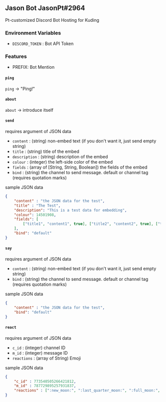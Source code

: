 Jason Bot JasonPt#2964
---
Pt-customized Discord Bot
Hosting for Kuding

### Environment Variables
- `DISCORD_TOKEN` : Bot API Token

### Features
- PREFIX: Bot Mention

#### `ping`
`ping` -> "Ping!"

#### `about`
`about` -> introduce itself

#### `send`
requires argument of JSON data    
- `content` : (string) non-embed text (if you don't want it, just send empty string)
- `title` : (string) title of the embed
- `description` : (string) description of the embed
- `colour` : (integer) the left-side color of the embed
- `fields` : (array of [String, String, Boolean]) the fields of the embed
- `bind` : (string) the channel to send message. default or channel tag (requires quotation marks)

sample JSON data
```json
{
	"content" : "the JSON data for the test",
	"title" : "The Test",
	"description": "This is a test data for embedding",
	"colour": 14501908,
	"fields": [
		["title1", "content1", true], ["title2", "content2", true], ["title3", "content3", false]
	],
	"bind": "default"
}
```

#### `say`
requires argument of JSON data
- `content` : (string) non-embed text (if you don't want it, just send empty string)
- `bind` : (string) the channel to send message. default or channel tag (requires quotation marks)

sample JSON data
```json
{
	"content" : "the JSON data for the test",
	"bind": "default"
}
```

#### `react`
requires argument of JSON data
- `c_id` : (integer) channel ID
- `m_id` : (integer) message ID
- `reactions` : (array of String) Emoji

sample JSON data
```json
{
	"c_id" : 773540505266421812,
	"m_id" : 787729895257931837,
	"reactions" : [":new_moon:", ":last_quarter_moon:", ":full_moon:", ":boom:"]
}
```
